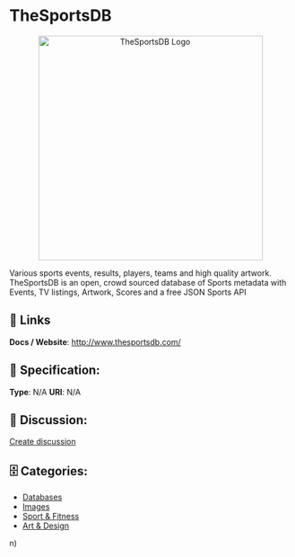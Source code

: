 # TheSportsDB
<p align="center">
    <img width="400" src="https://raw.githubusercontent.com/apis-list/apis-list/main/apis/thesportsdb/logo_256x256.png" alt="TheSportsDB Logo"/>
</p>

Various sports events, results, players, teams and high quality artwork. TheSportsDB is an open, crowd sourced database of Sports metadata with Events, TV listings, Artwork, Scores and a free JSON Sports API

##  🔗 Links
**Docs / Website**: http://www.thesportsdb.com/

## 🧬 Specification:
**Type**: N/A
**URI**: N/A

## 💬 Discussion:
[Create discussion](https://github.com/apis-list/apis-list/discussions/new)

## 🗄️ Categories:
- [Databases](https://github.com/apis-list/apis-list#databases)
- [Images](https://github.com/apis-list/apis-list#images)
- [Sport & Fitness](https://github.com/apis-list/apis-list#sport--fitness)
- [Art & Design](https://github.com/apis-list/apis-list#art--design)



n)







